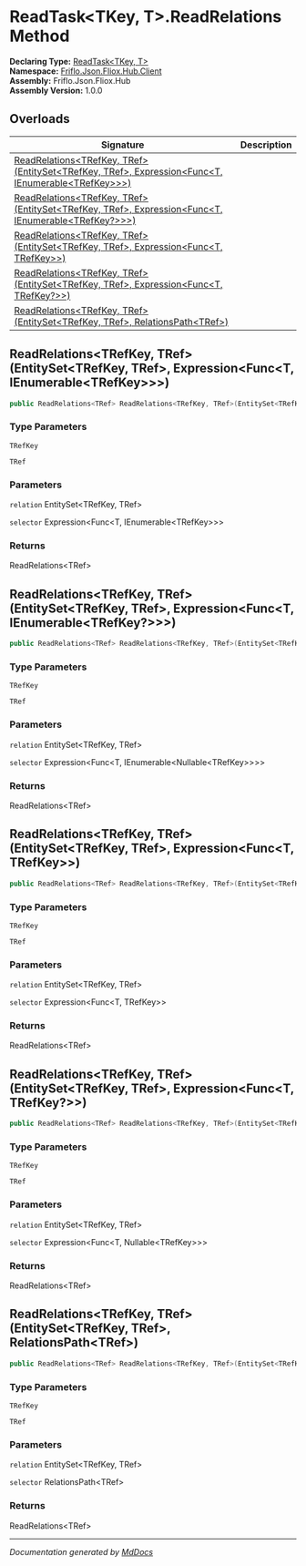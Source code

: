 ﻿<!--  
  <auto-generated>   
    The contents of this file were generated by a tool.  
    Changes to this file may be list if the file is regenerated  
  </auto-generated>   
-->

# ReadTask\<TKey, T\>.ReadRelations Method

**Declaring Type:** [ReadTask\<TKey, T\>](../index.md)  
**Namespace:** [Friflo.Json.Fliox.Hub.Client](../../index.md)  
**Assembly:** Friflo.Json.Fliox.Hub  
**Assembly Version:** 1.0.0

## Overloads

| Signature                                                                                                                                                                                          | Description |
| -------------------------------------------------------------------------------------------------------------------------------------------------------------------------------------------------- | ----------- |
| [ReadRelations\<TRefKey, TRef\>(EntitySet\<TRefKey, TRef\>, Expression\<Func\<T, IEnumerable\<TRefKey\>\>\>)](#readrelationstrefkey-trefentitysettrefkey-tref-expressionfunct-ienumerabletrefkey)  |             |
| [ReadRelations\<TRefKey, TRef\>(EntitySet\<TRefKey, TRef\>, Expression\<Func\<T, IEnumerable\<TRefKey?\>\>\>)](#readrelationstrefkey-trefentitysettrefkey-tref-expressionfunct-ienumerabletrefkey) |             |
| [ReadRelations\<TRefKey, TRef\>(EntitySet\<TRefKey, TRef\>, Expression\<Func\<T, TRefKey\>\>)](#readrelationstrefkey-trefentitysettrefkey-tref-expressionfunct-trefkey)                            |             |
| [ReadRelations\<TRefKey, TRef\>(EntitySet\<TRefKey, TRef\>, Expression\<Func\<T, TRefKey?\>\>)](#readrelationstrefkey-trefentitysettrefkey-tref-expressionfunct-trefkey)                           |             |
| [ReadRelations\<TRefKey, TRef\>(EntitySet\<TRefKey, TRef\>, RelationsPath\<TRef\>)](#readrelationstrefkey-trefentitysettrefkey-tref-relationspathtref)                                             |             |

## ReadRelations\<TRefKey, TRef\>(EntitySet\<TRefKey, TRef\>, Expression\<Func\<T, IEnumerable\<TRefKey\>\>\>)

```csharp
public ReadRelations<TRef> ReadRelations<TRefKey, TRef>(EntitySet<TRefKey, TRef> relation, Expression<Func<T, IEnumerable<TRefKey>>> selector);
```

### Type Parameters

`TRefKey`

`TRef`

### Parameters

`relation`  EntitySet\<TRefKey, TRef\>

`selector`  Expression\<Func\<T, IEnumerable\<TRefKey\>\>\>

### Returns

ReadRelations\<TRef\>

## ReadRelations\<TRefKey, TRef\>(EntitySet\<TRefKey, TRef\>, Expression\<Func\<T, IEnumerable\<TRefKey?\>\>\>)

```csharp
public ReadRelations<TRef> ReadRelations<TRefKey, TRef>(EntitySet<TRefKey, TRef> relation, Expression<Func<T, IEnumerable<TRefKey?>>> selector);
```

### Type Parameters

`TRefKey`

`TRef`

### Parameters

`relation`  EntitySet\<TRefKey, TRef\>

`selector`  Expression\<Func\<T, IEnumerable\<Nullable\<TRefKey\>\>\>\>

### Returns

ReadRelations\<TRef\>

## ReadRelations\<TRefKey, TRef\>(EntitySet\<TRefKey, TRef\>, Expression\<Func\<T, TRefKey\>\>)

```csharp
public ReadRelations<TRef> ReadRelations<TRefKey, TRef>(EntitySet<TRefKey, TRef> relation, Expression<Func<T, TRefKey>> selector);
```

### Type Parameters

`TRefKey`

`TRef`

### Parameters

`relation`  EntitySet\<TRefKey, TRef\>

`selector`  Expression\<Func\<T, TRefKey\>\>

### Returns

ReadRelations\<TRef\>

## ReadRelations\<TRefKey, TRef\>(EntitySet\<TRefKey, TRef\>, Expression\<Func\<T, TRefKey?\>\>)

```csharp
public ReadRelations<TRef> ReadRelations<TRefKey, TRef>(EntitySet<TRefKey, TRef> relation, Expression<Func<T, TRefKey?>> selector);
```

### Type Parameters

`TRefKey`

`TRef`

### Parameters

`relation`  EntitySet\<TRefKey, TRef\>

`selector`  Expression\<Func\<T, Nullable\<TRefKey\>\>\>

### Returns

ReadRelations\<TRef\>

## ReadRelations\<TRefKey, TRef\>(EntitySet\<TRefKey, TRef\>, RelationsPath\<TRef\>)

```csharp
public ReadRelations<TRef> ReadRelations<TRefKey, TRef>(EntitySet<TRefKey, TRef> relation, RelationsPath<TRef> selector);
```

### Type Parameters

`TRefKey`

`TRef`

### Parameters

`relation`  EntitySet\<TRefKey, TRef\>

`selector`  RelationsPath\<TRef\>

### Returns

ReadRelations\<TRef\>

___

*Documentation generated by [MdDocs](https://github.com/ap0llo/mddocs)*
